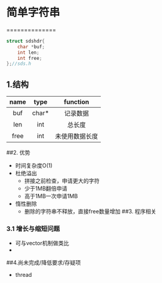 # 简单字符串
==============
```c
struct sdshdr{
    char *buf;
    int len;
    int free;
};//sds.h
```
## 1.结构
| name | type | function |
| :----:| :----: | :----: |
| buf | char* | 记录数据 |
| len | int  | 总长度 |
| free | int | 未使用数据长度 |

##2. 优势
-  时间复杂度O(1)
-  杜绝溢出
    - 拼接之前检查，申请更大的字符
    - 少于1MB翻倍申请
    - 高于1MB一次申请1MB
-  惰性删除
    - 删除的字符串不释放，直接free数量增加
##3. 程序相关
### 3.1 增长与缩短问题
- 可与vector机制做类比
- 

##4.尚未完成/降低要求/存疑项
- thread
